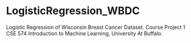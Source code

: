 # LogisticRegression_WBDC
Logistic Regression of Wisconsin Breast Cancer Dataset. Course Project 1 CSE 574 Introduction to Machine Learning, University At Buffalo. 
